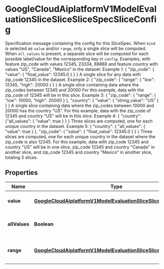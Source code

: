 

# GoogleCloudAiplatformV1ModelEvaluationSliceSliceSliceSpecSliceConfig

Specification message containing the config for this SliceSpec. When `kind` is selected as `value` and/or `range`, only a single slice will be computed. When `all_values` is present, a separate slice will be computed for each possible label/value for the corresponding key in `config`. Examples, with feature zip_code with values 12345, 23334, 88888 and feature country with values \"US\", \"Canada\", \"Mexico\" in the dataset: Example 1: { \"zip_code\": { \"value\": { \"float_value\": 12345.0 } } } A single slice for any data with zip_code 12345 in the dataset. Example 2: { \"zip_code\": { \"range\": { \"low\": 12345, \"high\": 20000 } } } A single slice containing data where the zip_codes between 12345 and 20000 For this example, data with the zip_code of 12345 will be in this slice. Example 3: { \"zip_code\": { \"range\": { \"low\": 10000, \"high\": 20000 } }, \"country\": { \"value\": { \"string_value\": \"US\" } } } A single slice containing data where the zip_codes between 10000 and 20000 has the country \"US\". For this example, data with the zip_code of 12345 and country \"US\" will be in this slice. Example 4: { \"country\": {\"all_values\": { \"value\": true } } } Three slices are computed, one for each unique country in the dataset. Example 5: { \"country\": { \"all_values\": { \"value\": true } }, \"zip_code\": { \"value\": { \"float_value\": 12345.0 } } } Three slices are computed, one for each unique country in the dataset where the zip_code is also 12345. For this example, data with zip_code 12345 and country \"US\" will be in one slice, zip_code 12345 and country \"Canada\" in another slice, and zip_code 12345 and country \"Mexico\" in another slice, totaling 3 slices.

## Properties

| Name | Type | Description | Notes |
|------------ | ------------- | ------------- | -------------|
|**value** | [**GoogleCloudAiplatformV1ModelEvaluationSliceSliceSliceSpecValue**](GoogleCloudAiplatformV1ModelEvaluationSliceSliceSliceSpecValue.md) | A unique specific value for a given feature. Example: &#x60;{ \&quot;value\&quot;: { \&quot;string_value\&quot;: \&quot;12345\&quot; } }&#x60; |  [optional] |
|**allValues** | **Boolean** | If all_values is set to true, then all possible labels of the keyed feature will have another slice computed. Example: &#x60;{\&quot;all_values\&quot;:{\&quot;value\&quot;:true}}&#x60; |  [optional] |
|**range** | [**GoogleCloudAiplatformV1ModelEvaluationSliceSliceSliceSpecRange**](GoogleCloudAiplatformV1ModelEvaluationSliceSliceSliceSpecRange.md) | A range of values for a numerical feature. Example: &#x60;{\&quot;range\&quot;:{\&quot;low\&quot;:10000.0,\&quot;high\&quot;:50000.0}}&#x60; will capture 12345 and 23334 in the slice. |  [optional] |



